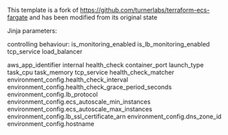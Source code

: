 This template is a fork of https://github.com/turnerlabs/terraform-ecs-fargate and has been modified from its original state


Jinja parameters:


controlling behaviour:
is_monitoring_enabled
is_lb_monitoring_enabled
tcp_service
load_balancer

aws_app_identifier
internal
health_check
container_port
launch_type
task_cpu
task_memory
tcp_service 
health_check_matcher
environment_config.health_check_interval
environment_config.health_check_grace_period_seconds
environment_config.lb_protocol
environment_config.ecs_autoscale_min_instances
environment_config.ecs_autoscale_max_instances
environment_config.lb_ssl_certificate_arn
environment_config.dns_zone_id
environment_config.hostname
